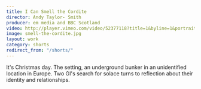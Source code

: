 ```yaml
---
title: I Can Smell the Cordite
director: Andy Taylor- Smith
producer: em media and BBC Scotland
video: http://player.vimeo.com/video/52377118?title=1&byline=1&portrait=1
image: smell-the-cordite.jpg
layout: work
category: shorts
redirect_from: "/shorts/"
---
```


It's Christmas day. The setting, an underground bunker in an unidentified location in Europe. Two GI's search for solace turns to reflection about their identity and relationships.
